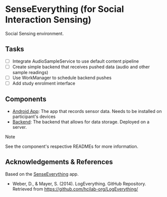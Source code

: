 # SenseEverything (for Social Interaction Sensing)
Social Sensing environment.

## Tasks
- [ ] Integrate AudioSampleService to use default content pipeline
- [ ] Create simple backend that receives pushed data (audio and other sample readings)
- [ ] Use WorkManager to schedule backend pushes
- [ ] Add study enrolment interface

## Components
* [Android App](app-android): The app that records sensor data. Needs to be installed on participant's devices
* [Backend](backend): The backend that allows for data storage. Deployed on a server.

> [!NOTE]  
> See the component's respective READMEs for more information.

## Acknowledgements & References
Based on the [SenseEverything](https://github.com/mimuc/SenseEverything) app.

* Weber, D., & Mayer, S. (2014). LogEverything. GitHub Repository. Retrieved from https://github.com/hcilab-org/LogEverything/